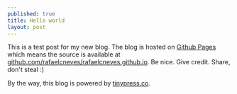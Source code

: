 ```yaml
---
published: true
title: Hello world
layout: post
---
```

This is a test post for my new blog. The blog is hosted on [Github Pages](http://pages.github.com/) which means the source is available at [github.com/rafaelcneves/rafaelcneves.github.io](http://github.com/rafaelcneves/rafaelcneves.github.io). Be nice. Give credit. Share, don't steal :)

By the way, this blog is powered by [tinypress.co](https://tinypress.co).